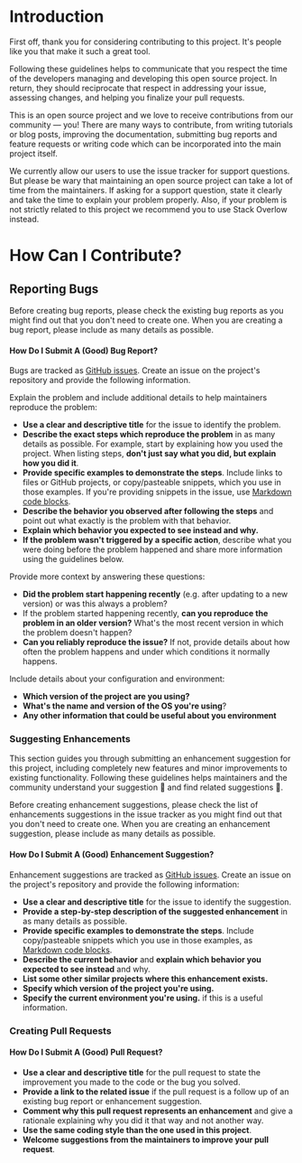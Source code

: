 # Introduction

First off, thank you for considering contributing to this project. It's people like you that make it such a great tool.

Following these guidelines helps to communicate that you respect the time of the developers managing and developing this open source project. In return, they should reciprocate that respect in addressing your issue, assessing changes, and helping you finalize your pull requests.

This is an open source project and we love to receive contributions from our community — you! There are many ways to contribute, from writing tutorials or blog posts, improving the documentation, submitting bug reports and feature requests or writing code which can be incorporated into the main project itself.

We currently allow our users to use the issue tracker for support questions. But please be wary that maintaining an open source project can take a lot of time from the maintainers. If asking for a support question, state it clearly and take the time to explain your problem properly. Also, if your problem is not strictly related to this project we recommend you to use Stack Overlow instead.

# How Can I Contribute?

## Reporting Bugs

Before creating bug reports, please check the existing bug reports as you might find out that you don't need to create one. When you are creating a bug report, please include as many details as possible.

#### How Do I Submit A (Good) Bug Report?

Bugs are tracked as [GitHub issues](https://guides.github.com/features/issues/). Create an issue on the project's repository and provide the following information.

Explain the problem and include additional details to help maintainers reproduce the problem:

* **Use a clear and descriptive title** for the issue to identify the problem.
* **Describe the exact steps which reproduce the problem** in as many details as possible. For example, start by explaining how you used the project. When listing steps, **don't just say what you did, but explain how you did it**.
* **Provide specific examples to demonstrate the steps**. Include links to files or GitHub projects, or copy/pasteable snippets, which you use in those examples. If you're providing snippets in the issue, use [Markdown code blocks](https://help.github.com/articles/markdown-basics/#multiple-lines).
* **Describe the behavior you observed after following the steps** and point out what exactly is the problem with that behavior.
* **Explain which behavior you expected to see instead and why.**
* **If the problem wasn't triggered by a specific action**, describe what you were doing before the problem happened and share more information using the guidelines below.

Provide more context by answering these questions:

* **Did the problem start happening recently** (e.g. after updating to a new version) or was this always a problem?
* If the problem started happening recently, **can you reproduce the problem in an older version?** What's the most recent version in which the problem doesn't happen?
* **Can you reliably reproduce the issue?** If not, provide details about how often the problem happens and under which conditions it normally happens.

Include details about your configuration and environment:

* **Which version of the project are you using?**
* **What's the name and version of the OS you're using**?
* **Any other information that could be useful about you environment**

### Suggesting Enhancements

This section guides you through submitting an enhancement suggestion for this project, including completely new features and minor improvements to existing functionality. Following these guidelines helps maintainers and the community understand your suggestion :pencil: and find related suggestions :mag_right:.

Before creating enhancement suggestions, please check the list of enhancements suggestions in the issue tracker as you might find out that you don't need to create one. When you are creating an enhancement suggestion, please include as many details as possible.

#### How Do I Submit A (Good) Enhancement Suggestion?

Enhancement suggestions are tracked as [GitHub issues](https://guides.github.com/features/issues/). Create an issue on the project's repository and provide the following information:

* **Use a clear and descriptive title** for the issue to identify the suggestion.
* **Provide a step-by-step description of the suggested enhancement** in as many details as possible.
* **Provide specific examples to demonstrate the steps**. Include copy/pasteable snippets which you use in those examples, as [Markdown code blocks](https://help.github.com/articles/markdown-basics/#multiple-lines).
* **Describe the current behavior** and **explain which behavior you expected to see instead** and why.
* **List some other similar projects where this enhancement exists.**
* **Specify which version of the project you're using.**
* **Specify the current environment you're using.** if this is a useful information.

### Creating Pull Requests

#### How Do I Submit A (Good) Pull Request?

* **Use a clear and descriptive title** for the pull request to state the improvement you made to the code or the bug you solved.
* **Provide a link to the related issue** if the pull request is a follow up of an existing bug report or enhancement suggestion.
* **Comment why this pull request represents an enhancement** and give a rationale explaining why you did it that way and not another way.
* **Use the same coding style than the one used in this project**.
* **Welcome suggestions from the maintainers to improve your pull request**. 
